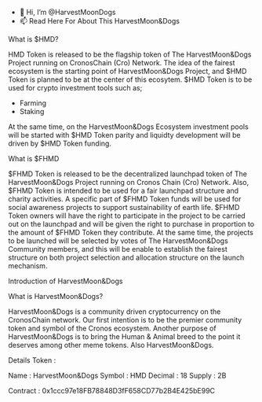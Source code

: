 - 👋 Hi, I’m @HarvestMoonDogs
- 📫 Read Here For About This HarvestMoon&Dogs

What is $HMD?

HMD Token is released to be the flagship token of The HarvestMoon&Dogs Project running on CronosChain (Cro) Network. The idea of the fairest ecosystem is the starting point of HarvestMoon&Dogs Project, and $HMD Token is planned to be at the center of this ecosytem. $HMD Token is to be used for crypto investment tools such as;
- Farming
- Staking

At the same time, on the HarvestMoon&Dogs Ecosystem investment pools will be started with $HMD Token parity and liquidty development will be driven by $HMD Token funding.

What is $FHMD

$FHMD Token is released to be the decentralized launchpad token of The HarvestMoon&Dogs Project running on Cronos Chain (Cro) Network. Also, $FHMD Token is intended to be used for a fair launchpad structure and charity activities. A specific part of $FHMD Token funds will be used for social awareness projects to support sustainability of earth life.
$FHMD Token owners will have the right to participate in the project to be carried out on the launchpad and will be given the right to purchase in proportion to the amount of $FHMD Token they contribute. At the same time, the projects to be launched will be selected by votes of The HarvestMoon&Dogs Community members, and this will be enable to establish the fairest structure on both project selection and allocation structure on the launch mechanism.

Introduction of HarvestMoon&Dogs

What is HarvestMoon&Dogs?

HarvestMoon&Dogs is a community driven cryptocurrency on the CronosChain network. Our first intention is to be the premier community token and symbol of the Cronos ecosystem. Another purpose of HarvestMoon&Dogs is to bring the Human & Animal breed to the point it deserves among other meme tokens. Also HarvestMoon&Dogs.

Details Token :

Name : HarvestMoon&Dogs 
Symbol : HMD
Decimal : 18 
Supply : 2B

Contract : 0x1ccc97e18FB78848D3fF658CD77b2B4E425bE99C
